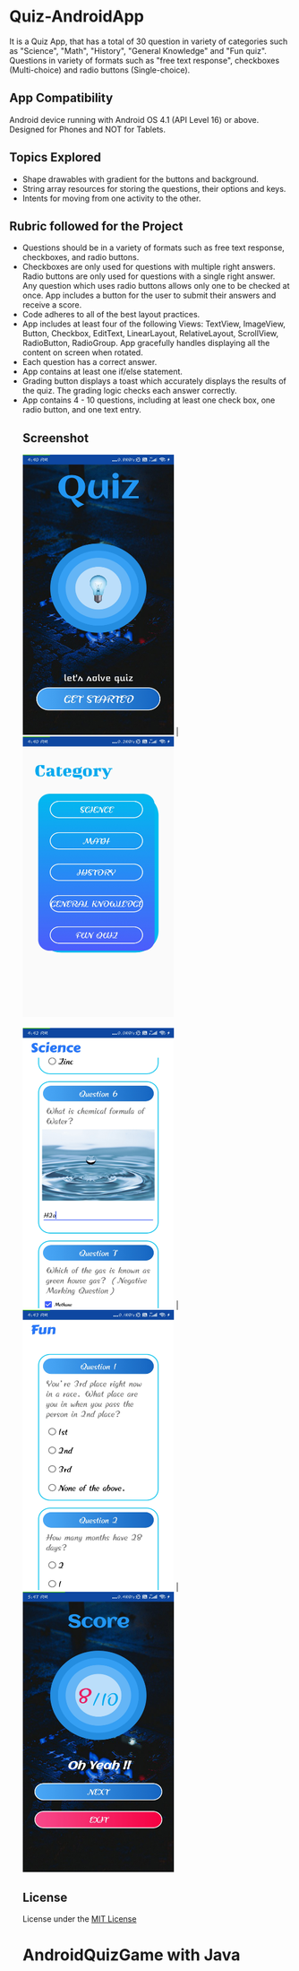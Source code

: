 # Quiz-AndroidApp
It is a Quiz App, that has a total of 30 question in variety of categories such as "Science", "Math", "History", "General Knowledge" and 
"Fun quiz". Questions in variety of formats such as "free text response", checkboxes (Multi-choice) and radio buttons (Single-choice).

## App Compatibility
Android device running with Android OS 4.1 (API Level 16) or above. Designed for Phones and NOT for Tablets.

## Topics Explored
<ul><li> Shape drawables with gradient for the buttons and background.</li>
<li>String array resources for storing the questions, their options and keys.</li>
<li>Intents for moving from one activity to the other.</li></ul>

## Rubric followed for the Project
<ul>
<li> Questions should be in a variety of formats such as free text response, checkboxes, and radio buttons.</li>
<li> Checkboxes are only used for questions with multiple right answers. Radio buttons are only used for questions with a single right answer. Any question which uses radio buttons allows only one to be checked at once.
App includes a button for the user to submit their answers and receive a score.</li>
<li> Code adheres to all of the best layout practices.</li>
<li> App includes at least four of the following Views: TextView, ImageView, Button, Checkbox, EditText, LinearLayout, RelativeLayout, ScrollView, RadioButton, RadioGroup.
App gracefully handles displaying all the content on screen when rotated.</li>
<li> Each question has a correct answer.</li>
<li> App contains at least one if/else statement.</li>
<li> Grading button displays a toast which accurately displays the results of the quiz. The grading logic checks each answer correctly.</li>
<li> App contains 4 - 10 questions, including at least one check box, one radio button, and one text entry.</li>

## Screenshot
<img src="https://github.com/manjirikolte/Quiz-AndroidApp/blob/master/Screenshots/Screenshot%201.jpg" width="270" height="500">  
 | <img src="https://github.com/manjirikolte/Quiz-AndroidApp/blob/master/Screenshots/Screenshot%202.jpg" width="270" height="500">
 <br><br>
 <img src="https://github.com/manjirikolte/Quiz-AndroidApp/blob/master/Screenshots/Screenshot%203.jpg" width="270" height="500">  
 | <img src="https://github.com/manjirikolte/Quiz-AndroidApp/blob/master/Screenshots/Screenshot%204.jpg" width="270" height="500">
 | <img src="https://github.com/manjirikolte/Quiz-AndroidApp/blob/master/Screenshots/Screenshot%205.jpg" width="270" height="500">
 
## License
License under the <a href="https://github.com/manjirikolte/Quiz-AndroidApp/blob/master/LICENSE.txt" >MIT License</a>
# AndroidQuizGame with Java
